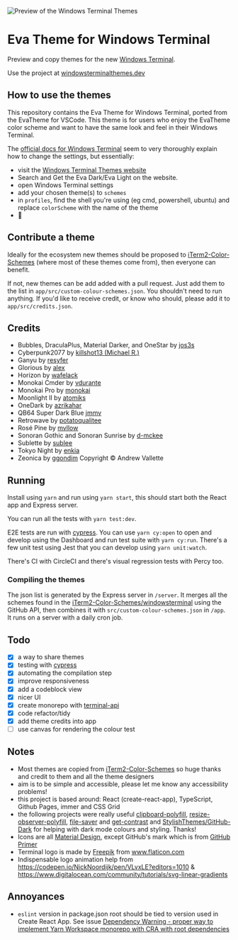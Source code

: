 ![Preview of the Windows Terminal Themes](https://github.com/atomcorp/themes/raw/master/app/public/preview-v3.png)

# Eva Theme for Windows Terminal  

Preview and copy themes for the new [Windows Terminal](https://github.com/microsoft/terminal).

Use the project at [windowsterminalthemes.dev](https://windowsterminalthemes.dev/)

## How to use the themes

This repository contains the Eva Theme for Windows Terminal, ported from the EvaTheme for VSCode. This theme is for users who enjoy the EvaTheme color scheme and want to have the same look and feel in their Windows Terminal.  
  

The [official docs for Windows Terminal](https://docs.microsoft.com/en-us/windows/terminal/customize-settings/color-schemes) seem to very thoroughly explain how to change the settings, but essentially:
- visit the [Windows Terminal Themes website](https://windowsterminalthemes.dev/)
- Search and Get the Eva Dark/Eva Light on the website.
- open Windows Terminal settings
- add your chosen theme(s) to `schemes`
- in `profiles`, find the shell you're using (eg cmd, powershell, ubuntu) and replace `colorScheme` with the name of the theme
- 🥳

## Contribute a theme

Ideally for the ecosystem new themes should be proposed to [iTerm2-Color-Schemes](https://github.com/mbadolato/iTerm2-Color-Schemes) (where most of these themes come from), then everyone can benefit.

If not, new themes can be add added with a pull request. Just add them to the list in `app/src/custom-colour-schemes.json`. You shouldn't need to run anything. If you'd like to receive credit, or know who should, please add it to `app/src/credits.json`.

## Credits

- Bubbles, DraculaPlus, Material Darker, and OneStar by [jos3s](https://github.com/jos3s)
- Cyberpunk2077 by [killshot13 (Michael R.)](https://github.com/killshot13)
- Ganyu by [resyfer](https://github.com/resyfer)
- Glorious by [alex](https://github.com/AlexMailo)
- Horizon by [wafelack](https://github.com/wafelack)
- Monokai Cmder by [vdurante](https://github.com/vdurante/windows-terminal-monokai-cmder)
- Monokai Pro by [monokai](https://monokai.pro)
- Moonlight II by [atomiks](https://github.com/atomiks)
- OneDark by [azrikahar](https://github.com/azrikahar)
- QB64 Super Dark Blue [jmmv](https://github.com/jmmv)
- Retrowave by [potatoqualitee](https://github.com/potatoqualitee)
- Rosé Pine by [mvllow](https://github.com/mvllow)
- Sonoran Gothic and Sonoran Sunrise by [d-mckee](https://github.com/d-mckee)
- Sublette by [sublee](https://github.com/sublee)
- Tokyo Night by [enkia](https://github.com/enkia)
- Zeonica by [ggondim](https://github.com/ggondim) Copyright © Andrew Vallette

## Running

Install using `yarn` and run using `yarn start`, this should start both the React app and Express server.

You can run all the tests with `yarn test:dev`.

E2E tests are run with [cypress](https://www.cypress.io/). You can use `yarn cy:open` to open and develop using the Dashboard and run test suite with `yarn cy:run`. There's a few unit test using Jest that you can develop using `yarn unit:watch`.

There's CI with CircleCI and there's visual regression tests with Percy too.

### Compiling the themes

The json list is generated by the Express server in `/server`. It merges all the schemes found in the [iTerm2-Color-Schemes/windowsterminal](https://github.com/mbadolato/iTerm2-Color-Schemes/tree/master/windowsterminal) using the GitHub API, then combines it with `src/custom-colour-schemes.json` in `/app`. It runs on a server with a daily cron job.

## Todo

- [x] a way to share themes
- [x] testing with [cypress](https://www.cypress.io/)
- [x] automating the compilation step
- [x] improve responsiveness
- [x] add a codeblock view
- [x] nicer UI
- [x] create monorepo with [terminal-api](https://github.com/atomcorp/terminal-api)
- [x] code refactor/tidy
- [x] add theme credits into app
- [ ] use canvas for rendering the colour test

## Notes

- Most themes are copied from [iTerm2-Color-Schemes](https://github.com/mbadolato/iTerm2-Color-Schemes) so huge thanks and credit to them and all the theme designers
- aim is to be simple and accessible, please let me know any accessibility problems!
- this project is based around: React (create-react-app), TypeScript, Github Pages, immer and CSS Grid
- the following projects were really useful [clipboard-polyfill](https://github.com/lgarron/clipboard-polyfill), [resize-observer-polyfill](https://github.com/que-etc/resize-observer-polyfill), [file-saver](https://github.com/eligrey/FileSaver.js) and [get-contrast](https://github.com/johno/get-contrast) and [StylishThemes/GitHub-Dark](https://github.com/StylishThemes/GitHub-Dark) for helping with dark mode colours and styling. Thanks!
- Icons are all [Material Design](https://material.io/resources/icons/?style=baseline), except GitHub's mark which is from [GitHub Primer](https://primer.style/octicons/)
- Terminal logo is made by <a href="https://www.flaticon.com/authors/freepik" title="Freepik">Freepik</a> from <a href="https://www.flaticon.com/" title="Flaticon">www.flaticon.com</a>
- Indispensable logo animation help from https://codepen.io/NickNoordijk/pen/VLvxLE?editors=1010 & https://www.digitalocean.com/community/tutorials/svg-linear-gradients

## Annoyances

- `eslint` version in package.json root should be tied to version used in Create React App. See issue [Dependency Warning - proper way to implement Yarn Workspace monorepo with CRA with root dependencies](https://github.com/facebook/create-react-app/issues/6324)

